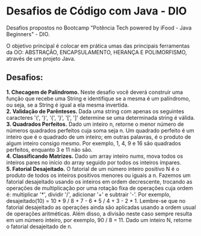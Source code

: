 # Desafios de Código com Java - DIO
Desafios propostos no Bootcamp "Potência Tech powered by iFood - Java Beginners" - DIO.  

O objetivo principal é colocar em prática umas das principais ferramentas da OO: ABSTRAÇÃO, ENCAPSULAMENTO, HERANÇA E POLIMORFISMO, através de um projeto Java.

<h2>Desafios: </h2>

<p>
<strong>1. Checagem de Palíndromo.</strong> Neste desafio você deverá construir uma função que recebe uma String e identifique se a mesma é um palíndromo, ou seja, se a String é igual a ela mesma invertida.<br>
<strong>2. Validação de Parênteses. </strong> Dada uma string com apenas os seguintes caracteres '(', ')', '{', '}', '[', ']' determine se uma determinada string é válida.<br>
<strong>3. Quadrados Perfeitos.</strong>  Dado um inteiro n, retorne o menor número de números quadrados perfeitos cuja soma seja n. Um quadrado perfeito é um inteiro que é o quadrado de um inteiro; em outras palavras, é o produto de algum inteiro consigo mesmo. Por exemplo, 1, 4, 9 e 16 são quadrados perfeitos, enquanto 3 e 11 não são.<br> 
<strong>4. Classificando Matrizes.</strong> Dado um array inteiro <em>nums</em>, mova todos os inteiros pares no início do array seguido por todos os inteiros ímpares. <br>
<strong>5. Fatorial Desajeitado.</strong> O fatorial de um número inteiro positivo N é o produto de todos os inteiros positivos menores ou iguais a n. Fazemos um fatorial desajeitado usando os inteiros em ordem decrescente, trocando as operações de multiplicação por uma rotação fixa de operações cuja ordem é: multiplicar '*', dividir '/', adicionar '+' e subtrair '-'. Por exemplo, desajeitado(10) = 10 * 9 / 8 + 7 - 6 * 5 / 4 + 3 - 2 * 1. Lembre-se que no fatorial desajeitado as operações ainda são aplicadas usando a ordem usual de operações aritméticas. Além disso, a divisão neste caso sempre resulta em um número inteiro, por exemplo, 90 / 8 = 11. Dado um inteiro N, retorne o fatorial desajeitado de n.<br>
</p>
